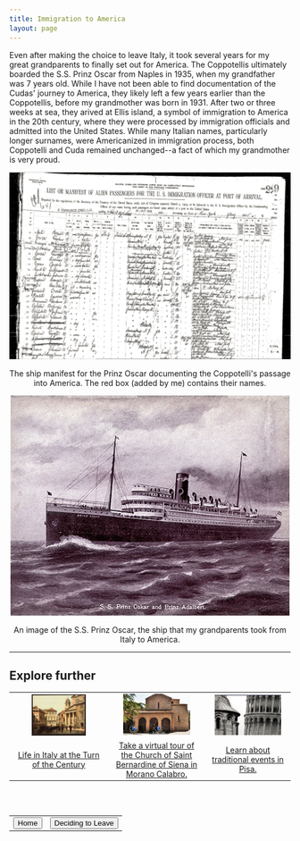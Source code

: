 ```yaml
---
title: Immigration to America
layout: page
---
```


Even after making the choice to leave Italy, it took several years for my great grandparents to finally set out for America.  The Coppotellis ultimately boarded the S.S. Prinz Oscar from Naples in 1935, when my grandfather was 7 years old.  While I have not been able to find documentation of the Cudas' journey to America, they likely left a few years earlier than the Coppotellis, before my grandmother was born in 1931.  After two or three weeks at sea, they arived at Ellis island, a symbol of immigration to America in the 20th century, where they were processed by immigration officials and admitted into the United States.  While many Italian names, particularly longer surnames, were Americanized in immigration process, both Coppotelli and Cuda remained unchanged--a fact of which my grandmother is very proud.

<center>
  <img src="https://raw.githubusercontent.com/dmartin4/LATS-232/master/img/manifest.png"/>
  <p>The ship manifest for the Prinz Oscar documenting the Coppotelli's passage into America.  The red box (added by me) contains their names.</p>
</center>

<center>
  <img src="https://raw.githubusercontent.com/dmartin4/LATS-232/master/img/prinz_oskar.png"/>
  <p>An image of the S.S. Prinz Oscar, the ship that my grandparents took from Italy to America.</p>
</center>

---

## Explore further

<center>
<table style="width:100%">
  <tr>
    <td>
      <center>
       <img src="https://raw.githubusercontent.com/dmartin4/LATS-232/master/img/life_thumb.png" width="60%" height="60%"/>
     </center>
    </td>
    <td>
     <center>
       <img src="https://raw.githubusercontent.com/dmartin4/LATS-232/master/img/church_thumb.png" width="75%" height="75%"/>
     </center>
    </td>
    <td>
     <center>
       <img src="https://raw.githubusercontent.com/dmartin4/LATS-232/master/img/pisa_thumb.png" width="85%" height="85%"/>
     </center>
    </td>
  </tr>
  <tr>
    <td>
     <center>
      <a href="https://www.lifeinitaly.com/history/life-italy-during-19th-century">Life in Italy at the Turn of the Century</a>
     </center>
    </td>
    <td>
     <center>
     <a href="http://www.mediocratitour.it/tour.php?lang=en&comune=bancartis">Take a virtual tour of the Church of Saint Bernardine of Siena in Morano Calabro.</a>
     </center>
    </td>
    <td>
     <center>
     <a href="http://www.aboutpisa.info/traditional-events.html">Learn about traditional events in Pisa.</a>
     </center>
    </td>
  </tr>
</table>
</center>

<br><br>

<center>
<table style="width:100%">
  <tr>
    <td>
      <div align="left">
       <a href="http://dmartin4.github.io/LATS-232/"><button name="button" onclick="http://dmartin4.github.io/LATS-232/">Home</button></a>
      </div>
    </td>
    <td>
     <div align="right">
      <a href="http://dmartin4.github.io/LATS-232/leaving"><button name="button" onclick="http://dmartin4.github.io/LATS-232/leaving">Deciding to Leave</button></a>
      </div>
    </td>
  </tr>
 </table>
 </center>
  
  

